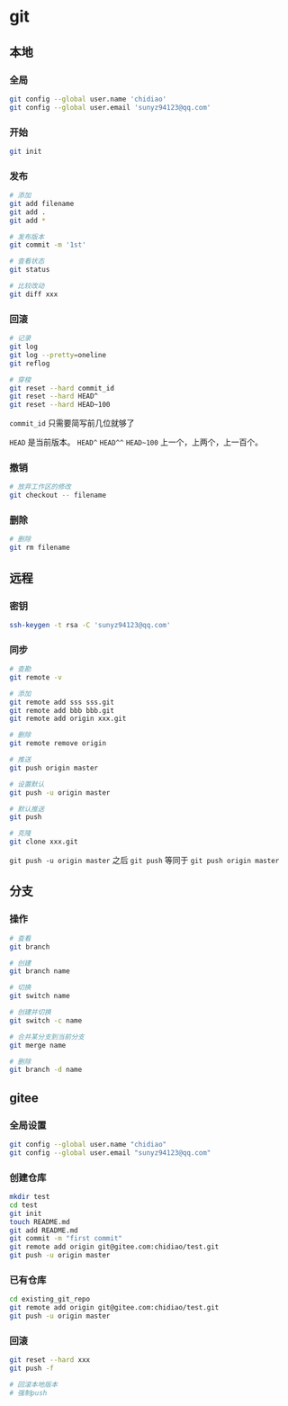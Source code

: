 # git

## 本地

### 全局

```bash
git config --global user.name 'chidiao'
git config --global user.email 'sunyz94123@qq.com'
```



### 开始

```bash
git init
```



### 发布

```bash
# 添加
git add filename
git add .
git add *

# 发布版本
git commit -m '1st'

# 查看状态
git status

# 比较改动
git diff xxx
```



### 回滚

```bash
# 记录
git log
git log --pretty=oneline
git reflog

# 穿梭
git reset --hard commit_id
git reset --hard HEAD^
git reset --hard HEAD~100
```

`commit_id` 只需要简写前几位就够了

`HEAD` 是当前版本。 `HEAD^` `HEAD^^` `HEAD~100` 上一个，上两个，上一百个。



### 撤销

```bash
# 放弃工作区的修改
git checkout -- filename
```



### 删除

```bash
# 删除
git rm filename
```



## 远程

### 密钥

```bash
ssh-keygen -t rsa -C 'sunyz94123@qq.com'
```



### 同步

```bash
# 查勘
git remote -v

# 添加
git remote add sss sss.git
git remote add bbb bbb.git
git remote add origin xxx.git

# 删除
git remote remove origin

# 推送
git push origin master

# 设置默认
git push -u origin master

# 默认推送
git push

# 克隆
git clone xxx.git
```

`git push -u origin master` 之后 `git push` 等同于 `git push origin master` 



## 分支

### 操作

```bash
# 查看
git branch

# 创建
git branch name

# 切换
git switch name

# 创建并切换
git switch -c name

# 合并某分支到当前分支
git merge name

# 删除
git branch -d name
```



## gitee

### 全局设置

```bash
git config --global user.name "chidiao"
git config --global user.email "sunyz94123@qq.com"
```



### 创建仓库

```bash
mkdir test
cd test
git init
touch README.md
git add README.md
git commit -m "first commit"
git remote add origin git@gitee.com:chidiao/test.git
git push -u origin master
```



### 已有仓库

```bash
cd existing_git_repo
git remote add origin git@gitee.com:chidiao/test.git
git push -u origin master
```



### 回滚

```bash
git reset --hard xxx
git push -f

# 回滚本地版本
# 强制push
```

